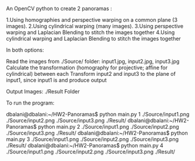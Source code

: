 An OpenCV python to create 2 panoramas :

1.Using homographies and perspective warping on a common plane (3 images).
2.Using cylindrical warping (many images).
3.Using perspective warping and Laplacian Blending to stitch the images together
4.Using cylindrical warping and Laplacian Blending to stitch the images together

In both options:

Read the images from ./Source/ folder: input1.jpg, input2.jpg, input3.jpg
Calculate the transformation (homography for projective; affine for cylindrical) between each
Transform input2 and input3 to the plane of input1, since input1 is and produce output

Output Images: ./Result Folder

To run the program:

dbalani@dbalani:~/HW2-Panoramas$ python main.py 1 ./Source/input1.png ./Source/input2.png ./Source/input3.png ./Result/
dbalani@dbalani:~/HW2-Panoramas$ python main.py 2 ./Source/input1.png ./Source/input2.png ./Source/input3.png ./Result/
dbalani@dbalani:~/HW2-Panoramas$ python main.py 3 ./Source/input1.png ./Source/input2.png ./Source/input3.png ./Result/
dbalani@dbalani:~/HW2-Panoramas$ python main.py 4 ./Source/input1.png ./Source/input2.png ./Source/input3.png ./Result/




